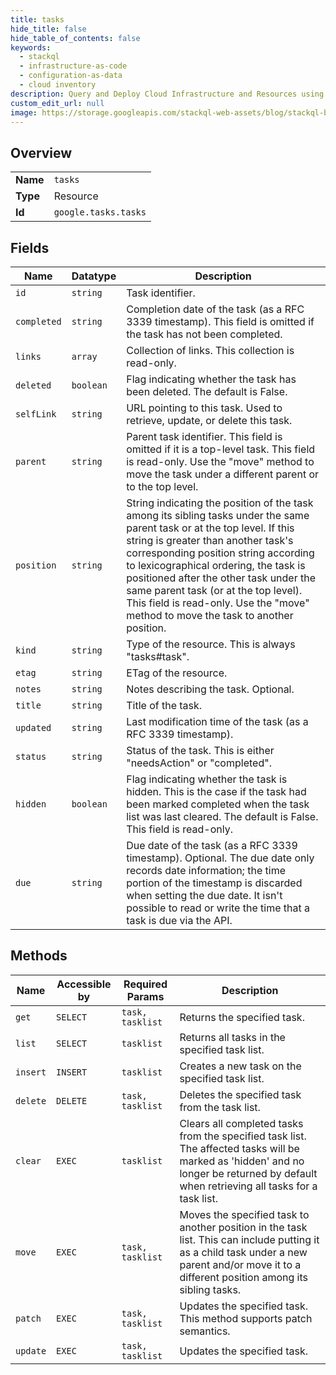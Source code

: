 ```yaml
---
title: tasks
hide_title: false
hide_table_of_contents: false
keywords:
  - stackql
  - infrastructure-as-code
  - configuration-as-data
  - cloud inventory
description: Query and Deploy Cloud Infrastructure and Resources using SQL
custom_edit_url: null
image: https://storage.googleapis.com/stackql-web-assets/blog/stackql-blog-post-featured-image.png
---
```

  
    

## Overview
<table><tbody>
<tr><td><b>Name</b></td><td><code>tasks</code></td></tr>
<tr><td><b>Type</b></td><td>Resource</td></tr>
<tr><td><b>Id</b></td><td><code>google.tasks.tasks</code></td></tr>
</tbody></table>

## Fields
| Name | Datatype | Description |
| ---- | -------- | ----------- |
| `id` | `string` | Task identifier. |
| `completed` | `string` | Completion date of the task (as a RFC 3339 timestamp). This field is omitted if the task has not been completed. |
| `links` | `array` | Collection of links. This collection is read-only. |
| `deleted` | `boolean` | Flag indicating whether the task has been deleted. The default is False. |
| `selfLink` | `string` | URL pointing to this task. Used to retrieve, update, or delete this task. |
| `parent` | `string` | Parent task identifier. This field is omitted if it is a top-level task. This field is read-only. Use the "move" method to move the task under a different parent or to the top level. |
| `position` | `string` | String indicating the position of the task among its sibling tasks under the same parent task or at the top level. If this string is greater than another task's corresponding position string according to lexicographical ordering, the task is positioned after the other task under the same parent task (or at the top level). This field is read-only. Use the "move" method to move the task to another position. |
| `kind` | `string` | Type of the resource. This is always "tasks#task". |
| `etag` | `string` | ETag of the resource. |
| `notes` | `string` | Notes describing the task. Optional. |
| `title` | `string` | Title of the task. |
| `updated` | `string` | Last modification time of the task (as a RFC 3339 timestamp). |
| `status` | `string` | Status of the task. This is either "needsAction" or "completed". |
| `hidden` | `boolean` | Flag indicating whether the task is hidden. This is the case if the task had been marked completed when the task list was last cleared. The default is False. This field is read-only. |
| `due` | `string` | Due date of the task (as a RFC 3339 timestamp). Optional. The due date only records date information; the time portion of the timestamp is discarded when setting the due date. It isn't possible to read or write the time that a task is due via the API. |
## Methods
| Name | Accessible by | Required Params | Description |
| ---- | ------------- | --------------- | ----------- |
| `get` | `SELECT` | `task, tasklist` | Returns the specified task. |
| `list` | `SELECT` | `tasklist` | Returns all tasks in the specified task list. |
| `insert` | `INSERT` | `tasklist` | Creates a new task on the specified task list. |
| `delete` | `DELETE` | `task, tasklist` | Deletes the specified task from the task list. |
| `clear` | `EXEC` | `tasklist` | Clears all completed tasks from the specified task list. The affected tasks will be marked as 'hidden' and no longer be returned by default when retrieving all tasks for a task list. |
| `move` | `EXEC` | `task, tasklist` | Moves the specified task to another position in the task list. This can include putting it as a child task under a new parent and/or move it to a different position among its sibling tasks. |
| `patch` | `EXEC` | `task, tasklist` | Updates the specified task. This method supports patch semantics. |
| `update` | `EXEC` | `task, tasklist` | Updates the specified task. |
